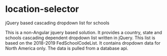 # location-selector
jQuery based cascading dropdown list for schools

This is a non-Angular jquery based solution. It provides a country, state and schools cascading dependent dropdown list written in jQuery.
This list is based on the 2018-2019 FedSchoolCodeList.  It contains dropdown data for North America only.  The data is pulled from a 
database api.
